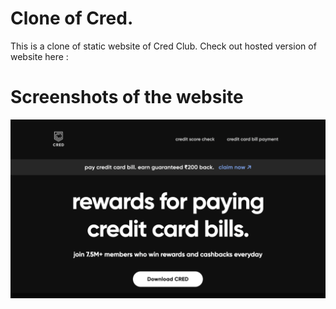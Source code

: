 # Clone of Cred. 

This is a clone of static website of Cred Club. Check out hosted version of website here : [](https://cred-clone-liart.vercel.app/)

# Screenshots of the website 

![](https://raw.githubusercontent.com/vibrantachintya/cred-clone/master/public/assets/images/cred.gif)

